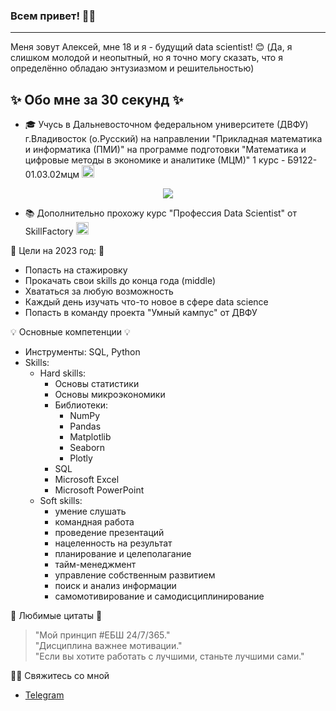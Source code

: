 ### Всем привет! 🐼👋
---
Меня зовут Алексей, мне 18 и я - будущий data scientist! 😊  (Да, я слишком молодой и неопытный, но я точно могу сказать, что я определённо обладаю энтузиазмом и решительностью)

## ✨ Обо мне за 30 секунд ✨

* 🎓 Учусь в Дальневосточном федеральном университете (ДВФУ) г.Владивосток (о.Русский) на направлении "Прикладная математика и информатика (ПМИ)" на программе подготовки "Математика и цифровые методы в экономике и аналитике (МЦМ)" 1 курс - Б9122-01.03.02мцм <img src="https://sun5-3.userapi.com/impg/m71tQ6o0LB-3AUQzYNJGRQ0Yv7UVj1enygYlWA/OFFLAVFFCKk.jpg?size=1080x1080&quality=95&sign=caad410797d11bf911dfa12be2683c83&type=album" width=20 heght=20>

<center><img src="https://thumb.tildacdn.com/tild3962-3930-4231-b430-383266613430/-/format/webp/image_3.png"></center>

* 📚 Дополнительно прохожу курс "Профессия Data Scientist" от SkillFactory <img src="https://yt3.ggpht.com/ytc/AMLnZu8IAAuKVZCvz8yqhgsXg_Xu38RapmhE2k358V-3=s900-c-k-c0x00ffffff-no-rj" width=20 heght=20>  

🎐 Цели на 2023 год: 🎐
* Попасть на стажировку
* Прокачать свои skills до конца года (middle) 
* Хвататься за любую возможность
* Каждый день изучать что-то новое в сфере data science 
* Попасть в команду проекта "Умный кампус" от ДВФУ 


💡 Основные компетенции 💡
* Инструменты: SQL, Python
* Skills:
  - Hard skills:
    - Основы статистики
    - Основы микроэкономики
    - Библиотеки:
      - NumPy
      - Pandas
      - Matplotlib
      - Seaborn
      - Plotly
    - SQL
    - Microsoft Excel
    - Microsoft PowerPoint
  * Soft skills:
    - умение слушать
    - командная работа
    - проведение презентаций
    - нацеленность на результат
    - планирование и целеполагание
    - тайм-менеджмент
    - управление собственным развитием
    - поиск и анализ информации
    - самомотивирование и самодисциплинирование

🌸 Любимые цитаты 🌸
> "Мой принцип #ЕБШ 24/7/365."  
> "Дисциплина важнее мотивации."  
> "Если вы хотите работать с лучшими, станьте лучшими сами."  


🙌🏻 Свяжитесь со мной
- [Telegram](https://t.me/Marshmallow0603)
